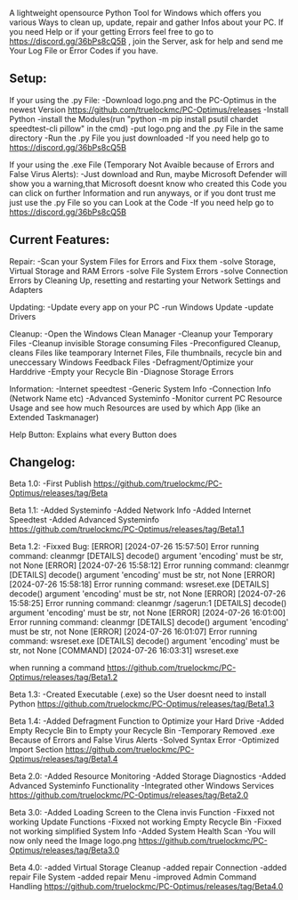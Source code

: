 A lightweight opensource Python Tool for Windows which offers you various Ways to clean up, update, repair and gather Infos about your PC.
If you need Help or if your getting Errors feel free to go to https://discord.gg/36bPs8cQ5B , join the Server, ask for help and send me Your Log File or Error Codes if you have.

Setup:
-
If your using the .py File:
-Download logo.png and the PC-Optimus in the newest Version https://github.com/truelockmc/PC-Optimus/releases
-Install Python
-install the Modules(run "python -m pip install psutil chardet speedtest-cli pillow" in the cmd)
-put logo.png and the .py File in the same directory
-Run the .py File you just downloaded
-If you need help go to https://discord.gg/36bPs8cQ5B

If your using the .exe File (Temporary Not Avaible because of Errors and False Virus Alerts):
-Just download and Run, maybe Microsoft Defender will show you a warning,that Microsoft doesnt know who created this Code you can click on further Information and run anyways, or if you dont trust me just use the .py File so you can Look at the Code
-If you need help go to https://discord.gg/36bPs8cQ5B

Current Features:
-
Repair:
-Scan your System Files for Errors and Fixx them
-solve Storage, Virtual Storage and RAM Errors
-solve File System Errors
-solve Connection Errors by Cleaning Up, resetting and restarting your Network Settings and Adapters

Updating:
-Update every app on your PC
-run Windows Update
-update Drivers

Cleanup:
-Open the Windows Clean Manager
-Cleanup your Temporary Files
-Cleanup invisible Storage consuming Files
-Preconfigured Cleanup, cleans Files like teamporary Internet Files, File thumbnails, recycle bin and uneccessary Windows Feedback Files
-Defragment/Optimize your Harddrive
-Empty your Recycle Bin
-Diagnose Storage Errors

Information:
-Internet speedtest
-Generic System Info
-Connection Info (Network Name etc)
-Advanced Systeminfo
-Monitor current PC Resource Usage and see how much Resources are used by which App (like an Extended Taskmanager)

Help Button:
Explains what every Button does

Changelog:
-
Beta 1.0:
-First Publish
https://github.com/truelockmc/PC-Optimus/releases/tag/Beta

Beta 1.1:
-Added Systeminfo
-Added Network Info
-Added Internet Speedtest
-Added Advanced Systeminfo
https://github.com/truelockmc/PC-Optimus/releases/tag/Beta1.1

Beta 1.2:
-Fixxed Bug:
[ERROR] [2024-07-26 15:57:50] Error running command: cleanmgr
[DETAILS] decode() argument 'encoding' must be str, not None
[ERROR] [2024-07-26 15:58:12] Error running command: cleanmgr
[DETAILS] decode() argument 'encoding' must be str, not None
[ERROR] [2024-07-26 15:58:18] Error running command: wsreset.exe
[DETAILS] decode() argument 'encoding' must be str, not None
[ERROR] [2024-07-26 15:58:25] Error running command: cleanmgr /sagerun:1
[DETAILS] decode() argument 'encoding' must be str, not None
[ERROR] [2024-07-26 16:01:00] Error running command: cleanmgr
[DETAILS] decode() argument 'encoding' must be str, not None
[ERROR] [2024-07-26 16:01:07] Error running command: wsreset.exe
[DETAILS] decode() argument 'encoding' must be str, not None
[COMMAND] [2024-07-26 16:03:31] wsreset.exe

when running a command
https://github.com/truelockmc/PC-Optimus/releases/tag/Beta1.2

Beta 1.3:
-Created Executable (.exe) so the User doesnt need to install Python
https://github.com/truelockmc/PC-Optimus/releases/tag/Beta1.3

Beta 1.4:
-Added Defragment Function to Optimize your Hard Drive
-Added Empty Recycle Bin to Empty your Recycle Bin
-Temporary Removed .exe Because of Errors and False Virus Alerts
-Solved Syntax Error
-Optimized Import Section
https://github.com/truelockmc/PC-Optimus/releases/tag/Beta1.4

Beta 2.0:
-Added Resource Monitoring
-Added Storage Diagnostics
-Added Advanced Systeminfo Functionality
-Integrated other Windows Services
https://github.com/truelockmc/PC-Optimus/releases/tag/Beta2.0

Beta 3.0:
-Added Loading Screen to the Clena invis Function
-Fixxed not working Update Functions
-Fixxed not working Empty Recycle Bin
-Fixxed not working simplified System Info
-Added System Health Scan
-You will now only need the Image logo.png
https://github.com/truelockmc/PC-Optimus/releases/tag/Beta3.0

Beta 4.0:
-added Virtual Storage Cleanup
-added repair Connection
-added repair File System
-added repair Menu
-improved Admin Command Handling
https://github.com/truelockmc/PC-Optimus/releases/tag/Beta4.0
